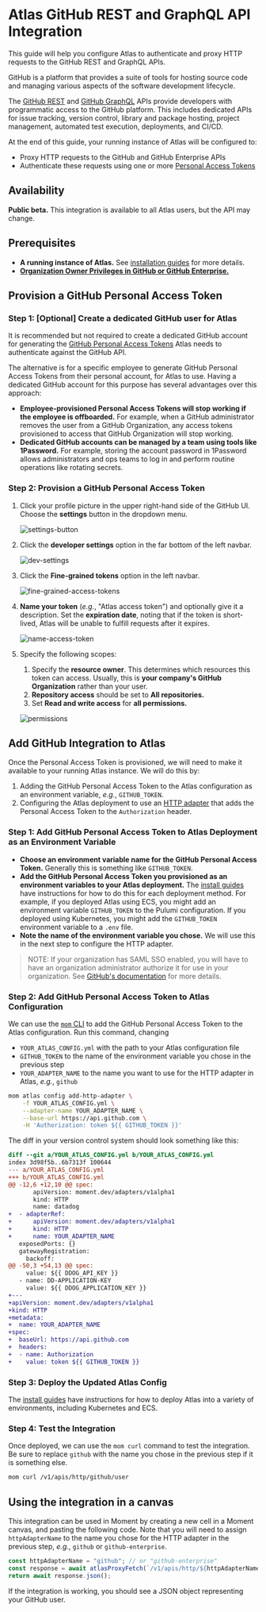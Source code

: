 # Atlas GitHub REST and GraphQL API Integration

This guide will help you configure Atlas to authenticate and proxy HTTP requests to the GitHub REST and GraphQL APIs.

GitHub is a platform that provides a suite of tools for hosting source code and managing various aspects of the software development lifecycle.

The [GitHub REST][gh-rest-api] and [GitHub GraphQL][gh-gql-api] APIs provide developers with programmatic access to the GitHub platform.
This includes dedicated APIs for issue tracking, version control, library and package hosting, project management, automated test execution, deployments, and CI/CD.

At the end of this guide, your running instance of Atlas will be configured to:

-   Proxy HTTP requests to the GitHub and GitHub Enterprise APIs
-   Authenticate these requests using one or more [Personal Access Tokens][personal-access-tokens]

## Availability

**Public beta.** This integration is available to all Atlas users, but the API may change.

## Prerequisites

-   **A running instance of Atlas.** See [installation guides][install-guides] for more details.
-   [**Organization Owner Privileges in GitHub or GitHub Enterprise.**][gh-org-owner]

## Provision a GitHub Personal Access Token

### Step 1: [Optional] Create a dedicated GitHub user for Atlas

It is recommended but not required to create a dedicated GitHub account for generating the [GitHub Personal Access Tokens][personal-access-tokens] Atlas needs to authenticate against the GitHub API.

The alternative is for a specific employee to generate GitHub Personal Access Tokens from their personal account, for Atlas to use.
Having a dedicated GitHub account for this purpose has several advantages over this approach:

-   **Employee-provisioned Personal Access Tokens will stop working if the employee is offboarded.**
    For example, when a GitHub administrator removes the user from a GitHub Organization, any access tokens provisioned to access that GitHub Organization will stop working.
-   **Dedicated GitHub accounts can be managed by a team using tools like 1Password.**
    For example, storing the account password in 1Password allows administrators and ops teams to log in and perform routine operations like rotating secrets.

### Step 2: Provision a GitHub Personal Access Token

1. Click your profile picture in the upper right-hand side of the GitHub UI.
   Choose the **settings** button in the dropdown menu.

    ![settings-button](/atlas-docs/images/github-settings.png)

1. Click the **developer settings** option in the far bottom of the left navbar.

    ![dev-settings](/atlas-docs/images/github-developer-settings.png)

1. Click the **Fine-grained tokens** option in the left navbar.

    ![fine-grained-access-tokens](/atlas-docs/images/github-personal-access-tokens.png)

1. **Name your token** (_e.g._, "Atlas access token") and optionally give it a description.
   Set the **expiration date**, noting that if the token is short-lived, Atlas will be unable to fulfill requests after it expires.

    ![name-access-token](/atlas-docs/images/github-access-token-name.png)

1. Specify the following scopes:

    1. Specify the **resource owner**. This determines which resources this token can access.
       Usually, this is **your company's GitHub Organization** rather than your user.
    1. **Repository access** should be set to **All repositories.**
    1. Set **Read and write access** for **all permissions.**

    ![permissions](/atlas-docs/images/github-permissions.png)

## Add GitHub Integration to Atlas

Once the Personal Access Token is provisioned, we will need to make it available to your running Atlas instance.
We will do this by:

1. Adding the GitHub Personal Access Token to the Atlas configuration as an environment variable, _e.g._, `GITHUB_TOKEN`.
1. Configuring the Atlas deployment to use an [HTTP adapter][http-adapter] that adds the Personal Access Token to the `Authorization` header.

### Step 1: Add GitHub Personal Access Token to Atlas Deployment as an Environment Variable

-   **Choose an environment variable name for the GitHub Personal Access Token.** Generally this is something like `GITHUB_TOKEN`.
-   **Add the GitHub Personal Access Token you provisioned as an environment variables to your Atlas deployment.**
    The [install guides][install-guides] have instructions for how to do this for each deployment method.
    For example, if you deployed Atlas using ECS, you might add an environment variable `GITHUB_TOKEN` to the Pulumi configuration.
    If you deployed using Kubernetes, you might add the `GITHUB_TOKEN` environment variable to a `.env` file.
-   **Note the name of the environment variable you chose.** We will use this in the next step to configure the HTTP adapter.

> NOTE: If your organization has SAML SSO enabled, you will have to have an organization administrator authorize it for use in your organization.
> See [GitHub's documentation][gh-saml-sso] for more details.

### Step 2: Add GitHub Personal Access Token to Atlas Configuration

We can use the [`mom` CLI][mom] to add the GitHub Personal Access Token to the Atlas configuration.
Run this command, changing

-   `YOUR_ATLAS_CONFIG.yml` with the path to your Atlas configuration file
-   `GITHUB_TOKEN` to the name of the environment variable you chose in the previous step
-   `YOUR_ADAPTER_NAME` to the name you want to use for the HTTP adapter in Atlas, _e.g._, `github`

```sh
mom atlas config add-http-adapter \
    -f YOUR_ATLAS_CONFIG.yml \
    --adapter-name YOUR_ADAPTER_NAME \
    --base-url https://api.github.com \
    -H 'Authorization: token ${{ GITHUB_TOKEN }}'
```

The diff in your version control system should look something like this:

```diff
diff --git a/YOUR_ATLAS_CONFIG.yml b/YOUR_ATLAS_CONFIG.yml
index 3d98f5b..6b7313f 100644
--- a/YOUR_ATLAS_CONFIG.yml
+++ b/YOUR_ATLAS_CONFIG.yml
@@ -12,6 +12,10 @@ spec:
       apiVersion: moment.dev/adapters/v1alpha1
       kind: HTTP
       name: datadog
+  - adapterRef:
+      apiVersion: moment.dev/adapters/v1alpha1
+      kind: HTTP
+      name: YOUR_ADAPTER_NAME
   exposedPorts: {}
   gatewayRegistration:
     backoff:
@@ -50,3 +54,13 @@ spec:
     value: ${{ DDOG_API_KEY }}
   - name: DD-APPLICATION-KEY
     value: ${{ DDOG_APPLICATION_KEY }}
+---
+apiVersion: moment.dev/adapters/v1alpha1
+kind: HTTP
+metadata:
+  name: YOUR_ADAPTER_NAME
+spec:
+  baseUrl: https://api.github.com
+  headers:
+  - name: Authorization
+    value: token ${{ GITHUB_TOKEN }}
```

### Step 3: Deploy the Updated Atlas Config

The [install guides][install-guides] have instructions for how to deploy Atlas into a variety of environments, including Kubernetes and ECS.

### Step 4: Test the Integration

Once deployed, we can use the `mom curl` command to test the integration.
Be sure to replace `github` with the name you chose in the previous step if it is something else.

```sh
mom curl /v1/apis/http/github/user
```

## Using the integration in a canvas

This integration can be used in Moment by creating a new cell in a Moment canvas, and pasting the following code.
Note that you will need to assign `httpAdapterName` to the name you chose for the HTTP adapter in the previous step, _e.g._, `github` or `github-enterprise`.

```typescript
const httpAdapterName = "github"; // or "github-enterprise"
const response = await atlasProxyFetch(`/v1/apis/http/${httpAdapterName}/user`);
return await response.json();
```

If the integration is working, you should see a JSON object representing your GitHub user.

[gh-rest-api]: https://docs.github.com/en/rest?apiVersion=2022-11-28
[gh-gql-api]: https://docs.github.com/en/graphql
[personal-access-tokens]: https://docs.github.com/en/authentication/keeping-your-account-and-data-secure/creating-a-personal-access-token
[gh-org-owner]: https://docs.github.com/en/organizations/managing-peoples-access-to-your-organization-with-roles/roles-in-an-organization#organization-owners
[http-adapter]: /atlas-docs/integrations/http-and-rest-apis.md
[mom]: /atlas-docs/Installations/mom-cli-reference.md
[install-guides]: /atlas-docs/Installations/
[gh-saml-sso]: https://docs.github.com/en/enterprise-cloud@latest/authentication/authenticating-with-saml-single-sign-on/authorizing-a-personal-access-token-for-use-with-saml-single-sign-on
